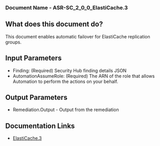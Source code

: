 ### Document Name - ASR-SC_2_0_0_ElastiCache.3

## What does this document do?
This document enables automatic failover for ElastiCache replication groups.

## Input Parameters
* Finding: (Required) Security Hub finding details JSON
* AutomationAssumeRole: (Required) The ARN of the role that allows Automation to perform the actions on your behalf.

## Output Parameters
* Remediation.Output - Output from the remediation

## Documentation Links
* [ElastiCache.3](https://docs.aws.amazon.com/securityhub/latest/userguide/elasticache-controls.html#elasticache-3)